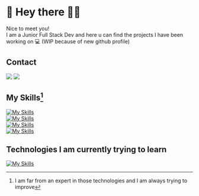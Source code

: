# 🌸 Hey there 🏳️‍🌈

Nice to meet you!   
I am a Junior Full Stack Dev and here u can find the projects I have been working on 💻 (WIP because of new github profile)

## Contact
[<img src="https://img.shields.io/badge/LinkedIn-0077B5?style=for-the-badge&logo=linkedin&logoColor=white">](https://www.linkedin.com/in/lilyplum/)
[<img src="https://img.shields.io/badge/Microsoft_Outlook-0078D4?style=for-the-badge&logo=microsoft-outlook&logoColor=white">](mailto:chen.lily@outlook.de)


## My Skills[^1]
[![My Skills](https://skillicons.dev/icons?i=vite,react,js,html,css)](https://skillicons.dev)  
[![My Skills](https://skillicons.dev/icons?i=nodejs,express,tailwind,bootstrap,figma)](https://skillicons.dev)  
[![My Skills](https://skillicons.dev/icons?i=java,maven,spring,mongodb,postgres)](https://skillicons.dev)  
[![My Skills](https://skillicons.dev/icons?i=vscode,idea,git,linux)](https://skillicons.dev)  

## Technologies I am currently trying to learn
[![My Skills](https://skillicons.dev/icons?i=angular,godot,python,kotlin,gradle)](https://skillicons.dev)  


[^1]:I am far from an expert in those technologies and I am always trying to improve 
